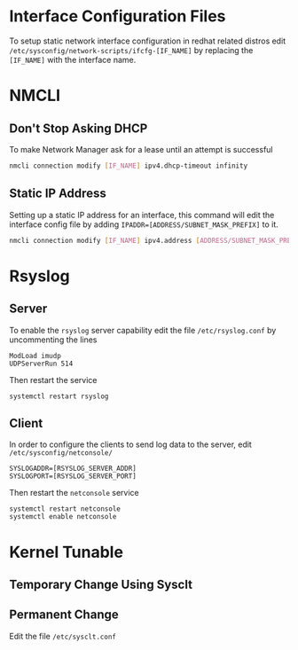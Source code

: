 

# Interface Configuration Files

To setup static network interface configuration in redhat related distros edit `/etc/sysconfig/network-scripts/ifcfg-[IF_NAME]` by replacing the `[IF_NAME]` with the interface name.

# NMCLI

## Don't Stop Asking DHCP

To make Network Manager ask for a lease until an attempt is successful

```bash
nmcli connection modify [IF_NAME] ipv4.dhcp-timeout infinity
```

## Static IP Address

Setting up a static IP address for an interface, this command will edit the interface config file by adding `IPADDR=[ADDRESS/SUBNET_MASK_PREFIX]` to it.

```bash
nmcli connection modify [IF_NAME] ipv4.address [ADDRESS/SUBNET_MASK_PREFIX]
```
# Rsyslog

## Server

To enable the `rsyslog` server capability edit the file `/etc/rsyslog.conf` by uncommenting the lines

```
ModLoad imudp
UDPServerRun 514
```

Then restart the service

```
systemctl restart rsyslog
```

## Client

In order to configure the clients to send log data to the server, edit `/etc/sysconfig/netconsole/`

```
SYSLOGADDR=[RSYSLOG_SERVER_ADDR]
SYSLOGPORT=[RSYSLOG_SERVER_PORT]
```

Then restart the `netconsole` service

```
systemctl restart netconsole
systemctl enable netconsole
```

# Kernel Tunable

## Temporary Change Using Sysclt



## Permanent Change

Edit the file `/etc/sysclt.conf`
